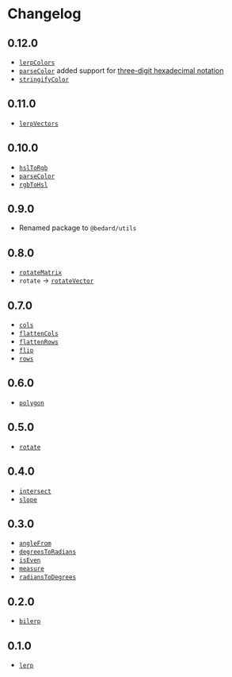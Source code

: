 # Changelog

## 0.12.0

- [`lerpColors`](https://github.com/scottbedard/utils#lerpColors)
- [`parseColor`](https://github.com/scottbedard/utils#parseColor) added support for [three-digit hexadecimal notation](https://developer.mozilla.org/en-US/docs/Web/CSS/color_value#rgb_colors)
- [`stringifyColor`](https://github.com/scottbedard/utils#stringifyColor)

## 0.11.0

- [`lerpVectors`](https://github.com/scottbedard/utils#lerpVectors)

## 0.10.0

- [`hslToRgb`](https://github.com/scottbedard/utils#hslToRgb)
- [`parseColor`](https://github.com/scottbedard/utils#parseColor)
- [`rgbToHsl`](https://github.com/scottbedard/utils#rgbToHsl)
## 0.9.0

- Renamed package to `@bedard/utils`

## 0.8.0

- [`rotateMatrix`](https://github.com/scottbedard/utils#rotateMatrix)
- `rotate` -> [`rotateVector`](https://github.com/scottbedard/utils#rotateVector)

## 0.7.0

- [`cols`](https://github.com/scottbedard/utils#cols)
- [`flattenCols`](https://github.com/scottbedard/utils#flattenCols)
- [`flattenRows`](https://github.com/scottbedard/utils#flattenRows)
- [`flip`](https://github.com/scottbedard/utils#flip)
- [`rows`](https://github.com/scottbedard/utils#rows)

## 0.6.0

- [`polygon`](https://github.com/scottbedard/utils#polygon)

## 0.5.0

- [`rotate`](https://github.com/scottbedard/utils#rotate)

## 0.4.0

- [`intersect`](https://github.com/scottbedard/utils#intersect)
- [`slope`](https://github.com/scottbedard/utils#slope)
## 0.3.0

- [`angleFrom`](https://github.com/scottbedard/utils#angleFrom)
- [`degreesToRadians`](https://github.com/scottbedard/utils#degreesToRadians)
- [`isEven`](https://github.com/scottbedard/utils#isEven)
- [`measure`](https://github.com/scottbedard/utils#measure)
- [`radiansToDegrees`](https://github.com/scottbedard/utils#radiansToDegrees)
## 0.2.0

- [`bilerp`](https://github.com/scottbedard/utils#bilerp)

## 0.1.0

- [`lerp`](https://github.com/scottbedard/utils#lerp)

